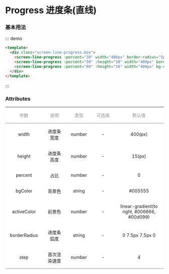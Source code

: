# Progress 进度条(直线)

### 基本用法

::: demo

```html
<template>
  <div class="screen-line-progress-box">
    <screen-line-progress :percent="30" width="400px" border-radius="5px" :height="10"> </screen-line-progress>
    <screen-line-progress :percent="50" :height="10" width="400px" border-radius="5px" bg-color="#fcd7c1" active-color="#ff9453"> </screen-line-progress>
    <screen-line-progress :percent="80" :height="10" width="400px" bg-color="#a3e9f0" active-color="#02c6d9" border-radius="0"> </screen-line-progress>
  </div>
</template>
```

:::

### Attributes

|     参数     |     说明     |  类型  | 可选值 |                   默认值                    |
| :----------: | :----------: | :----: | :----: | :-----------------------------------------: |
|    width     |  进度条宽度  | number |   -    |                   400(px)                   |
|    height    |  进度条高度  | number |   -    |                   15(px)                    |
|   percent    |     占比     | number |   -    |                      0                      |
|   bgColor    |    背景色    | string |   -    |                   #005555                   |
| activeColor  |    前景色    | number |   -    | linear-gradient(to right, #006666, #00d099) |
| borderRadius |  进度条弧度  | string |   -    |               0 7.5px 7.5px 0               |
|     step     | 首次渲染速度 | number |   -    |                      4                      |

<style>
  table {
    border-collapse: collapse;
    width: 100%;
    background-color: #fff;
    font-size: 14px;
    margin-bottom: 20px;
    display: table;
  }
  table thead,  table tbody {
    width:100%;
    border-color: inherit;
  }
  table thead td, table tbody td {
    max-width: 250px;
  }
  table th {
    text-align: left;
    white-space: nowrap;
    color: #909399;
    font-weight: 400;
  }
  table td, table th {
    padding: 15px;
    max-width: 250px;

  }
  .screen-line-progress-box{
    width: 100%;
    height: 200px;
    display: flex;
    flex-direction: column;
    justify-content: space-evenly;
    align-items:center;
    margin:0 auto;
    background: #061a3b;
    padding: 0 20px;
    box-sizing: border-box;
  }
</style>
